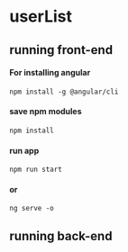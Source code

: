 # userList 
## running front-end 
#### For installing angular
    npm install -g @angular/cli
#### save npm modules 
    npm install
#### run app
    npm run start
#### or 
    ng serve -o
## running back-end

